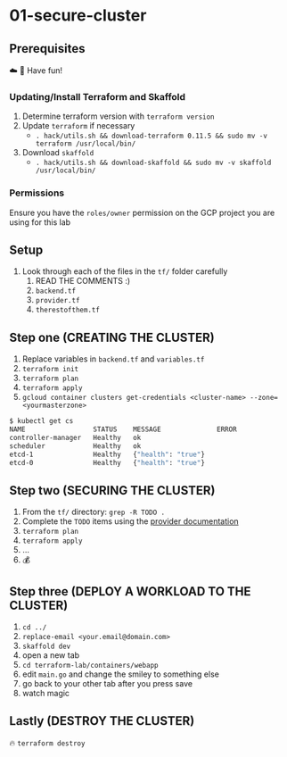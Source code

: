 # 01-secure-cluster

## Prerequisites

:cloud: :rocket: Have fun!

### Updating/Install Terraform and Skaffold
1. Determine terraform version with `terraform version`
1. Update `terraform` if necessary
    - `. hack/utils.sh && download-terraform 0.11.5 && sudo mv -v terraform /usr/local/bin/`
1. Download `skaffold`
    - `. hack/utils.sh && download-skaffold && sudo mv -v skaffold /usr/local/bin/`

### Permissions

Ensure you have the `roles/owner` permission on the GCP project you are using for this lab

## Setup
1. Look through each of the files in the `tf/` folder carefully
    1. READ THE COMMENTS :)
    1. `backend.tf`
    1. `provider.tf`
    1. `therestofthem.tf`

## Step one (CREATING THE CLUSTER)

1. Replace variables in `backend.tf` and `variables.tf`
1. `terraform init`
1. `terraform plan`
1. `terraform apply`
1. `gcloud container clusters get-credentials <cluster-name> --zone=<yourmasterzone>`

```sh
$ kubectl get cs
NAME                 STATUS    MESSAGE              ERROR
controller-manager   Healthy   ok
scheduler            Healthy   ok
etcd-1               Healthy   {"health": "true"}
etcd-0               Healthy   {"health": "true"}
```

## Step two (SECURING THE CLUSTER)

1. From the `tf/` directory: `grep -R TODO .`
1. Complete the `TODO` items using the [provider documentation][tf-provider-google]
1. `terraform plan`
1. `terraform apply`
1. ...
1. :moneybag:

## Step three (DEPLOY A WORKLOAD TO THE CLUSTER)

1. `cd ../`
1. `replace-email <your.email@domain.com>`
1. `skaffold dev`
1. open a new tab
1. `cd terraform-lab/containers/webapp`
1. edit `main.go` and change the smiley to something else
1. go back to your other tab after you press save
1. watch magic

## Lastly (DESTROY THE CLUSTER)

:fire: `terraform destroy`

[tf-provider-google]: https://www.terraform.io/docs/providers/google/index.html
